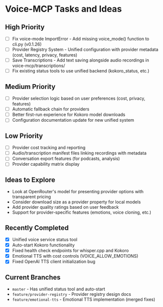 # Voice-MCP Tasks and Ideas

## High Priority

- [ ] Fix voice-mode ImportError - Add missing voice_mode() function to cli.py (v0.1.26)
- [ ] Provider Registry System - Unified configuration with provider metadata (cost, latency, privacy, features)
- [ ] Save Transcriptions - Add text saving alongside audio recordings in voice-mcp/transcriptions/
- [ ] Fix existing status tools to use unified backend (kokoro_status, etc.)

## Medium Priority

- [ ] Provider selection logic based on user preferences (cost, privacy, features)
- [ ] Automatic fallback chain for providers
- [ ] Better first-run experience for Kokoro model downloads
- [ ] Configuration documentation update for new unified system

## Low Priority

- [ ] Provider cost tracking and reporting
- [ ] Audio/transcription manifest files linking recordings with metadata
- [ ] Conversation export features (for podcasts, analysis)
- [ ] Provider capability matrix display

## Ideas to Explore

- Look at OpenRouter's model for presenting provider options with transparent pricing
- Consider download size as a provider property for local models
- Add provider quality ratings based on user feedback
- Support for provider-specific features (emotions, voice cloning, etc.)

## Recently Completed

- [x] Unified voice service status tool
- [x] Auto-start Kokoro functionality
- [x] Fixed health check endpoints for whisper.cpp and Kokoro
- [x] Emotional TTS with cost controls (VOICE_ALLOW_EMOTIONS)
- [x] Fixed OpenAI TTS client initialization bug

## Current Branches

- `master` - Has unified status tool and auto-start
- `feature/provider-registry` - Provider registry design docs
- `feature/emotional-tts` - Emotional TTS implementation (merged fixes)
